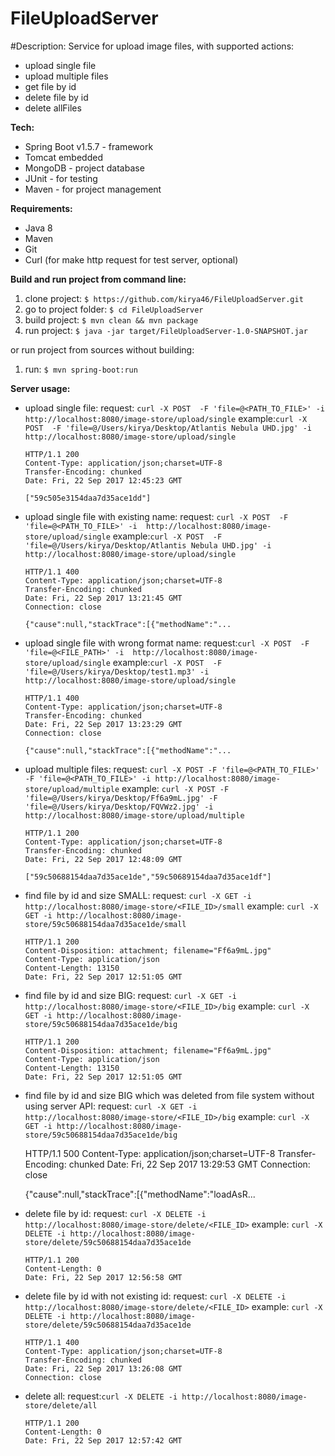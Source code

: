 # FileUploadServer


#Description:
Service for upload image files, with supported actions:
- upload single file
- upload multiple files
- get file by id
- delete file by id
- delete allFiles
 

**Tech:**
- Spring Boot v1.5.7 - framework
- Tomcat embedded
- MongoDB - project database
- JUnit - for testing
- Maven - for project management 

**Requirements:**
- Java 8
- Maven
- Git
- Curl (for make http request for test server, optional)

**Build and run project from command line:**

1. clone project: `$ https://github.com/kirya46/FileUploadServer.git`
2. go to project folder: `$ cd FileUploadServer`
3. build project: `$ mvn clean && mvn package`
4. run project: `$ java -jar target/FileUploadServer-1.0-SNAPSHOT.jar`

or run project from sources without building:

1. run:  `$ mvn spring-boot:run`


**Server usage:**

- upload single file:
      request:
      `curl -X POST  -F 'file=@<PATH_TO_FILE>' -i  http://localhost:8080/image-store/upload/single`
      example:`curl -X POST  -F 'file=@/Users/kirya/Desktop/Atlantis Nebula UHD.jpg' -i  http://localhost:8080/image-store/upload/single`
      
      HTTP/1.1 200 
      Content-Type: application/json;charset=UTF-8
      Transfer-Encoding: chunked
      Date: Fri, 22 Sep 2017 12:45:23 GMT
      
      ["59c505e3154daa7d35ace1dd"]
      
- upload single file with existing name:
      request:
      `curl -X POST  -F 'file=@<PATH_TO_FILE>' -i  http://localhost:8080/image-store/upload/single`
      example:`curl -X POST  -F 'file=@/Users/kirya/Desktop/Atlantis Nebula UHD.jpg' -i  http://localhost:8080/image-store/upload/single`
      
      HTTP/1.1 400 
      Content-Type: application/json;charset=UTF-8
      Transfer-Encoding: chunked
      Date: Fri, 22 Sep 2017 13:21:45 GMT
      Connection: close
      
      {"cause":null,"stackTrace":[{"methodName":"...     
        
- upload single file with wrong format name:
      request:`curl -X POST  -F 'file=@<FILE_PATH>' -i  http://localhost:8080/image-store/upload/single`
      example:`curl -X POST  -F 'file=@/Users/kirya/Desktop/test1.mp3' -i  http://localhost:8080/image-store/upload/single`
      
      HTTP/1.1 400 
      Content-Type: application/json;charset=UTF-8
      Transfer-Encoding: chunked
      Date: Fri, 22 Sep 2017 13:23:29 GMT
      Connection: close
      
      {"cause":null,"stackTrace":[{"methodName":"...    
      
              
- upload multiple files:
      request: `curl -X POST -F 'file=@<PATH_TO_FILE>' -F 'file=@<PATH_TO_FILE>' -i http://localhost:8080/image-store/upload/multiple`
      example: `curl -X POST -F 'file=@/Users/kirya/Desktop/Ff6a9mL.jpg' -F 'file=@/Users/kirya/Desktop/FQVWz2.jpg' -i http://localhost:8080/image-store/upload/multiple`
      
      HTTP/1.1 200 
      Content-Type: application/json;charset=UTF-8
      Transfer-Encoding: chunked
      Date: Fri, 22 Sep 2017 12:48:09 GMT
      
      ["59c50688154daa7d35ace1de","59c50689154daa7d35ace1df"]
                      
- find file by id and size SMALL: 
      request: `curl -X GET -i http://localhost:8080/image-store/<FILE_ID>/small`
      example: `curl -X GET -i http://localhost:8080/image-store/59c50688154daa7d35ace1de/small`
        
      HTTP/1.1 200 
      Content-Disposition: attachment; filename="Ff6a9mL.jpg"
      Content-Type: application/json
      Content-Length: 13150
      Date: Fri, 22 Sep 2017 12:51:05 GMT
      
- find file by id and size BIG: 
      request: `curl -X GET -i http://localhost:8080/image-store/<FILE_ID>/big`
      example: `curl -X GET -i http://localhost:8080/image-store/59c50688154daa7d35ace1de/big`
        
      HTTP/1.1 200 
      Content-Disposition: attachment; filename="Ff6a9mL.jpg"
      Content-Type: application/json
      Content-Length: 13150
      Date: Fri, 22 Sep 2017 12:51:05 GMT

- find file by id and size BIG which was deleted from file system without using server API: 
      request: `curl -X GET -i http://localhost:8080/image-store/<FILE_ID>/big`
      example: `curl -X GET -i http://localhost:8080/image-store/59c50688154daa7d35ace1de/big`
        
     HTTP/1.1 500 
     Content-Type: application/json;charset=UTF-8
     Transfer-Encoding: chunked
     Date: Fri, 22 Sep 2017 13:29:53 GMT
     Connection: close
     
     {"cause":null,"stackTrace":[{"methodName":"loadAsR...  
      
- delete file by id:
      request: `curl -X DELETE -i http://localhost:8080/image-store/delete/<FILE_ID>`
      example: `curl -X DELETE -i http://localhost:8080/image-store/delete/59c50688154daa7d35ace1de`
       
      HTTP/1.1 200 
      Content-Length: 0
      Date: Fri, 22 Sep 2017 12:56:58 GMT
      
- delete file by id with not existing id:
      request: `curl -X DELETE -i http://localhost:8080/image-store/delete/<FILE_ID>`
      example: `curl -X DELETE -i http://localhost:8080/image-store/delete/59c50688154daa7d35ace1de`
       
      HTTP/1.1 400 
      Content-Type: application/json;charset=UTF-8
      Transfer-Encoding: chunked
      Date: Fri, 22 Sep 2017 13:26:08 GMT
      Connection: close
      
- delete all:
      request:`curl -X DELETE -i http://localhost:8080/image-store/delete/all`
      
      HTTP/1.1 200 
      Content-Length: 0
      Date: Fri, 22 Sep 2017 12:57:42 GMT


                


    
    